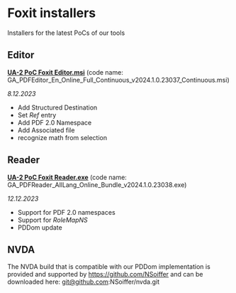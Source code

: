 # Foxit installers

Installers for the latest PoCs of our tools 

## Editor

**[UA-2 PoC Foxit Editor.msi](UA-2_PoC_Foxit_Editor.msi)** (code name: GA_PDFEditor_En_Online_Full_Continuous_v2024.1.0.23037_Continuous.msi)

*8.12.2023*
- Add Structured Destination
- Set *Ref* entry
- Add PDF 2.0 Namespace
- Add Associated file
- recognize math from selection

## Reader
**[UA-2 PoC Foxit Reader.exe](UA-2_PoC_Foxit_Reader.exe)** (code name: GA_PDFReader_AllLang_Online_Bundle_v2024.1.0.23038.exe)

*12.12.2023*
- Support for PDF 2.0 namespaces
- Support for *RoleMapNS*
- PDDom update


## NVDA

The NVDA build that is compatible with our PDDom implementation is provided and supported by https://github.com/NSoiffer
and can be downloaded here: git@github.com:NSoiffer/nvda.git